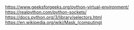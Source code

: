 https://www.geeksforgeeks.org/python-virtual-environment/
https://realpython.com/python-sockets/
https://docs.python.org/3/library/selectors.html
https://en.wikipedia.org/wiki/Mask_(computing)